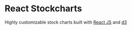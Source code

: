 # React Stockcharts

Highly customizable stock charts built with [React JS](http://facebook.github.io/react/) and [d3](http://d3js.org/)